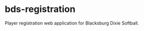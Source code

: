 bds-registration
================

Player registration web application for Blacksburg Dixie Softball.
